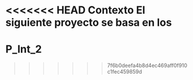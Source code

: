 <<<<<<< HEAD
Contexto
El siguiente proyecto se basa en los 
=======
# P_Int_2
>>>>>>> 7f6b0deefa4b8d4ec469aff0f910c1fec459859d
